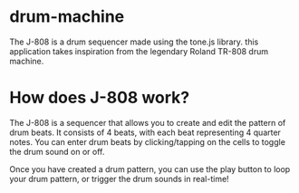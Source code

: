 # drum-machine
The J-808 is a drum sequencer made using the tone.js library. this application takes inspiration from the legendary Roland TR-808 drum machine.

# How does J-808 work?
The J-808 is a sequencer that allows you to create and edit the pattern of drum beats. It consists of 4 beats, with each beat representing 4 quarter notes. You can enter drum beats by clicking/tapping on the cells to toggle the drum sound on or off.

Once you have created a drum pattern, you can use the play button to loop your drum pattern, or trigger the drum sounds in real-time!

